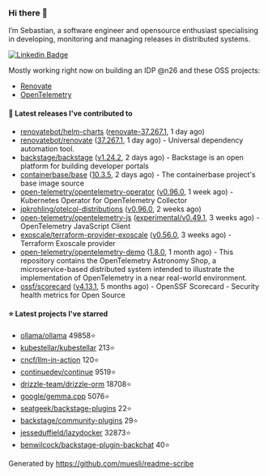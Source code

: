### Hi there 👋

I’m Sebastian, a software engineer and opensource enthusiast specialising in developing, monitoring and managing releases in distributed systems.    

[![Linkedin Badge](https://img.shields.io/badge/-LinkedIn-blue?style=flat&logo=Linkedin&logoColor=white&link=https://www.linkedin.com/in/sebastian-poxhofer/)](https://www.linkedin.com/in/sebastian-poxhofer/)

Mostly working right now on building an IDP @n26 and these OSS projects:
- [Renovate](https://github.com/renovatebot/renovate)
- [OpenTelemetry](https://github.com/open-telemetry)



#### 🚀 Latest releases I've contributed to

- [renovatebot/helm-charts](https://github.com/renovatebot/helm-charts) ([renovate-37.267.1](https://github.com/renovatebot/helm-charts/releases/tag/renovate-37.267.1), 1 day ago)
- [renovatebot/renovate](https://github.com/renovatebot/renovate) ([37.267.1](https://github.com/renovatebot/renovate/releases/tag/37.267.1), 1 day ago) - Universal dependency automation tool.
- [backstage/backstage](https://github.com/backstage/backstage) ([v1.24.2](https://github.com/backstage/backstage/releases/tag/v1.24.2), 2 days ago) - Backstage is an open platform for building developer portals
- [containerbase/base](https://github.com/containerbase/base) ([10.3.5](https://github.com/containerbase/base/releases/tag/10.3.5), 2 days ago) - The containerbase project&#39;s base image source
- [open-telemetry/opentelemetry-operator](https://github.com/open-telemetry/opentelemetry-operator) ([v0.96.0](https://github.com/open-telemetry/opentelemetry-operator/releases/tag/v0.96.0), 1 week ago) - Kubernetes Operator for OpenTelemetry Collector
- [jpkrohling/otelcol-distributions](https://github.com/jpkrohling/otelcol-distributions) ([v0.96.0](https://github.com/jpkrohling/otelcol-distributions/releases/tag/v0.96.0), 2 weeks ago)
- [open-telemetry/opentelemetry-js](https://github.com/open-telemetry/opentelemetry-js) ([experimental/v0.49.1](https://github.com/open-telemetry/opentelemetry-js/releases/tag/experimental/v0.49.1), 3 weeks ago) - OpenTelemetry JavaScript Client
- [exoscale/terraform-provider-exoscale](https://github.com/exoscale/terraform-provider-exoscale) ([v0.56.0](https://github.com/exoscale/terraform-provider-exoscale/releases/tag/v0.56.0), 3 weeks ago) - Terraform Exoscale provider
- [open-telemetry/opentelemetry-demo](https://github.com/open-telemetry/opentelemetry-demo) ([1.8.0](https://github.com/open-telemetry/opentelemetry-demo/releases/tag/1.8.0), 1 month ago) - This repository contains the OpenTelemetry Astronomy Shop, a microservice-based distributed system intended to illustrate the implementation of OpenTelemetry in a near real-world environment.
- [ossf/scorecard](https://github.com/ossf/scorecard) ([v4.13.1](https://github.com/ossf/scorecard/releases/tag/v4.13.1), 5 months ago) - OpenSSF Scorecard - Security health metrics for Open Source

#### ⭐ Latest projects I've starred

- [ollama/ollama](https://github.com/ollama/ollama) 49858⭐
- [kubestellar/kubestellar](https://github.com/kubestellar/kubestellar) 213⭐
- [cncf/llm-in-action](https://github.com/cncf/llm-in-action) 120⭐
- [continuedev/continue](https://github.com/continuedev/continue) 9519⭐
- [drizzle-team/drizzle-orm](https://github.com/drizzle-team/drizzle-orm) 18708⭐
- [google/gemma.cpp](https://github.com/google/gemma.cpp) 5076⭐
- [seatgeek/backstage-plugins](https://github.com/seatgeek/backstage-plugins) 22⭐
- [backstage/community-plugins](https://github.com/backstage/community-plugins) 29⭐
- [jesseduffield/lazydocker](https://github.com/jesseduffield/lazydocker) 32873⭐
- [benwilcock/backstage-plugin-backchat](https://github.com/benwilcock/backstage-plugin-backchat) 40⭐



Generated by https://github.com/muesli/readme-scribe
